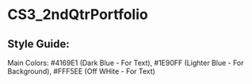 # CS3_2ndQtrPortfolio

## Style Guide: 

Main Colors: 
#4169E1 (Dark Blue - For Text), #1E90FF (Lighter Blue - For Background), #FFF5EE (Off WHite - For Text)